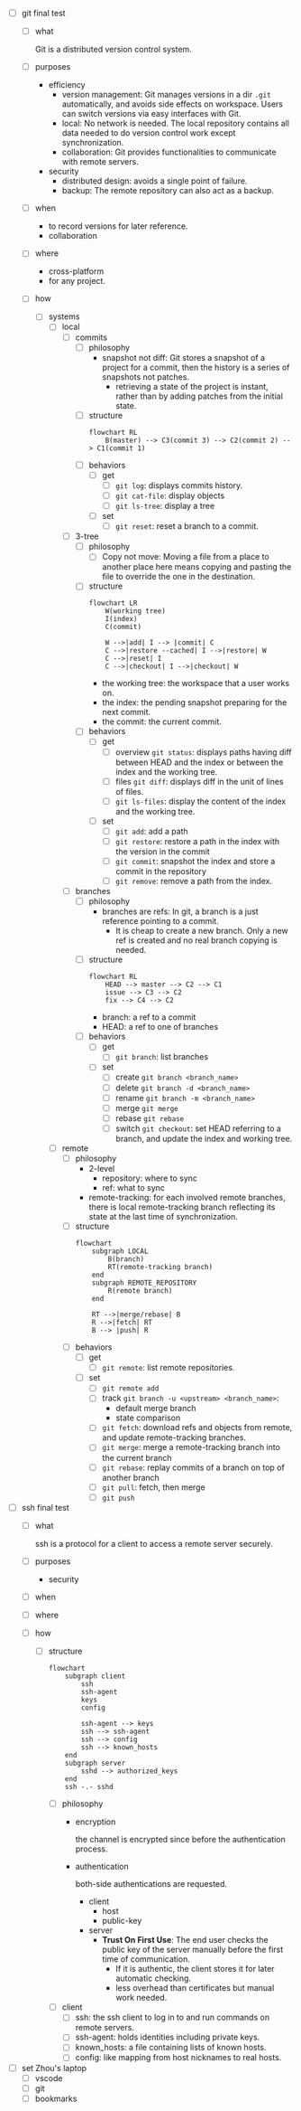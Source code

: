 - [ ] git final test
    - [ ] what

        Git is a distributed version control system.
    - [ ] purposes
        - efficiency
            - version management: Git manages versions in a dir `.git` automatically, and avoids side effects on workspace. Users can switch versions via easy interfaces with Git.
            - local: No network is needed. The local repository contains all data needed to do version control work except synchronization.
            - collaboration: Git provides functionalities to communicate with remote servers.
        - security
            - distributed design: avoids a single point of failure.
            - backup: The remote repository can also act as a backup. 
    - [ ] when
        - to record versions for later reference.
        - collaboration
    - [ ] where
        - cross-platform
        - for any project.
    - [ ] how
        - [ ] systems
            - [ ] local
                - [ ] commits
                    - [ ] philosophy
                        - snapshot not diff: Git stores a snapshot of a project for a commit, then the history is a series of snapshots not patches.
                            - retrieving a state of the project is instant, rather than by adding patches from the initial state.
                    - [ ] structure
                        ```mermaid
                        flowchart RL
                            B(master) --> C3(commit 3) --> C2(commit 2) --> C1(commit 1)
                        ```
                    - [ ] behaviors
                        - [ ] get
                            - [ ] `git log`: displays commits history.
                            - [ ] `git cat-file`: display objects
                            - [ ] `git ls-tree`: display a tree
                        - [ ] set 
                            - [ ] `git reset`: reset a branch to a commit.
                - [ ] 3-tree
                    - [ ] philosophy
                        - [ ] Copy not move: Moving a file from a place to another place here means copying and pasting the file to override the one in the destination. 
                    - [ ] structure
                        ```mermaid
                        flowchart LR
                            W(working tree)
                            I(index)
                            C(commit)

                            W -->|add| I --> |commit| C
                            C -->|restore --cached| I -->|restore| W
                            C -->|reset| I
                            C -->|checkout| I -->|checkout| W
                        ```
                        - the working tree: the workspace that a user works on.
                        - the index: the pending snapshot preparing for the next commit.
                        - the commit: the current commit.
                    - [ ] behaviors
                        - [ ] get
                            - [ ] overview `git status`: displays paths having diff between HEAD and the index or between the index and the working tree.
                            - [ ] files `git diff`: displays diff in the unit of lines of files.
                            - [ ] `git ls-files`: display the content of the index and the working tree. 
                        - [ ] set
                            - [ ] `git add`: add a path
                            - [ ] `git restore`: restore a path in the index with the version in the commit
                            - [ ] `git commit`: snapshot the index and store a commit in the repository
                            - [ ] `git remove`: remove a path from the index.
                - [ ] branches
                    - [ ] philosophy
                        - branches are refs: In git, a branch is a just reference pointing to a commit.
                            - It is cheap to create a new branch. Only a new ref is created and no real branch copying is needed.
                    - [ ] structure
                        ```mermaid
                        flowchart RL
                            HEAD --> master --> C2 --> C1
                            issue --> C3 --> C2
                            fix --> C4 --> C2
                        ```
                        - branch: a ref to a commit
                        - HEAD: a ref to one of branches
                    - [ ] behaviors
                        - [ ] get
                            - [ ] `git branch`: list branches
                        - [ ] set
                            - [ ] create `git branch <branch_name>`
                            - [ ] delete `git branch -d <branch_name>`
                            - [ ] rename `git branch -m <branch_name>`
                            - [ ] merge `git merge`
                            - [ ] rebase `git rebase`
                            - [ ] switch `git checkout`: set HEAD referring to a branch, and update the index and working tree.     
            - [ ] remote
                - [ ] philosophy
                    - 2-level
                        - repository: where to sync
                        - ref: what to sync
                    - remote-tracking: for each involved remote branches, there is local remote-tracking branch reflecting its state at the last time of synchronization.
                - [ ] structure
                    ```mermaid
                    flowchart 
                        subgraph LOCAL
                            B(branch)
                            RT(remote-tracking branch)
                        end
                        subgraph REMOTE_REPOSITORY
                            R(remote branch) 
                        end

                        RT -->|merge/rebase| B
                        R -->|fetch| RT
                        B --> |push| R
                    ```
                - [ ] behaviors
                    - [ ] get
                        - [ ] `git remote`: list remote repositories.
                    - [ ] set
                        - [ ] `git remote add`
                        - [ ] track `git branch -u <upstream> <branch_name>`: 
                            - default merge branch
                            - state comparison
                        - [ ] `git fetch`: download refs and objects from remote, and update remote-tracking branches.
                        - [ ] `git merge`: merge a remote-tracking branch into the current branch
                        - [ ] `git rebase`: replay commits of a branch on top of another branch
                        - [ ] `git pull`: fetch, then merge
                        - [ ] `git push`
- [ ] ssh final test
    - [ ] what

        ssh is a protocol for a client to access a remote server securely.
    - [ ] purposes
        - security
    - [ ] when
    - [ ] where
    - [ ] how
        - [ ] structure
            ```mermaid
            flowchart 
                subgraph client
                    ssh
                    ssh-agent
                    keys
                    config 

                    ssh-agent --> keys
                    ssh --> ssh-agent
                    ssh --> config
                    ssh --> known_hosts
                end
                subgraph server
                    sshd --> authorized_keys
                end
                ssh -.- sshd
            ```
            - [ ] philosophy
                - encryption

                    the channel is encrypted since before the authentication process. 
                - authentication
                
                    both-side authentications are requested.
                    - client
                        - host
                        - public-key
                    - server
                        - **Trust On First Use**: The end user checks the public key of the server manually before the first time of communication. 
                            - If it is authentic, the client stores it for later automatic checking.
                            - less overhead than certificates but manual work needed.
            - [ ] client
                - [ ] ssh: the ssh client to log in to and run commands on remote servers.
                - [ ] ssh-agent: holds identities including private keys.
                - [ ] known_hosts: a file containing lists of known hosts.
                - [ ] config: like mapping from host nicknames to real hosts.
- [ ] set Zhou's laptop
    - [ ] vscode
    - [ ] git
    - [ ] bookmarks